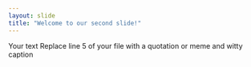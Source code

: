 ```yaml
---
layout: slide
title: "Welcome to our second slide!"
---
```

Your text
Replace line 5 of your file with a quotation or meme and witty caption
